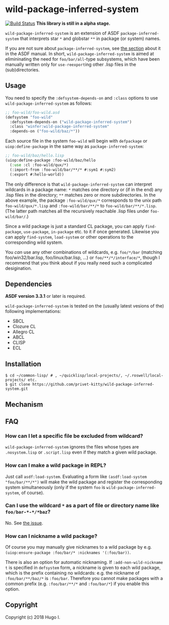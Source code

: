 # wild-package-inferred-system

[![Build Status](https://api.travis-ci.org/privet-kitty/wild-package-inferred-system.svg?branch=master)](https://travis-ci.org/privet-kitty/wild-package-inferred-system/) **This library is still in a alpha stage.**

`wild-package-inferred-system` is an extension of ASDF `package-inferred-system` that interprets star `*` and globstar `**` in package (or system) names.

If you are not sure about `package-inferred-system`, see [the section](https://common-lisp.net/project/asdf/asdf/The-package_002dinferred_002dsystem-extension.html) about it in the ASDF manual. In short, `wild-package-inferred-system` is aimed at elimininating the need for `foo/bar/all`-type subsystems, which have been manually written only for `use-reexport`ing other .lisp files in the (sub)directories.

## Usage
You need to specify the `:defsystem-depends-on` and `:class` options to use `wild-package-inferred-system` as follows:

```lisp
;; foo-wild/foo-wild.asd
(defsystem "foo-wild"
  :defsystem-depends-on ("wild-package-inferred-system")
  :class "winfer:wild-package-inferred-system"
  :depends-on ("foo-wild/baz/*"))
```

Each source file in the system `foo-wild` will begin with `defpackage` or `uiop:define-package` in the same way as `package-inferred-system`:

```lisp
;; foo-wild/baz/hello.lisp
(uiop:define-package :foo-wild/baz/hello
  (:use :cl :foo-wild/qux/*)
  (:import-from :foo-wild/bar/**/* #:sym1 #:sym2)
  (:export #:hello-world))
```

The only difference is that `wild-package-inferred-system` can interpret wildcards in a package name: `*` matches one directory or (if in the end) any .lisp files in the directory; `**` matches zero or more subdirectories. In the above example, the package `:foo-wild/qux/*` corresponds to the unix path `foo-wild/qux/*.lisp` and `:foo-wild/bar/**/*` to `foo-wild/bar/**/*.lisp`. (The latter path matches all the recursively reachable .lisp files under `foo-wild/bar/`.) 

Since a wild package is just a standard CL package, you can apply `find-package`, `use-package`, `in-package` etc. to it if once generated. Likewise you can apply `find-system`, `load-system` or other operations to the corresponding wild system.

You _can_ use any other combinations of wildcards, e.g. `foo/*/bar` (matching foo/win32/bar.lisp, foo/linux/bar.lisp, ...) or `foo/**/*/interface/*`, though I recommend that you think about if you really need such a complicated desigination.

## Dependencies
**ASDF version 3.3.1** or later is required.

`wild-package-inferred-system` is tested on the (usually latest vesions of the) following implementations:
- SBCL
- Clozure CL
- Allegro CL
- ABCL
- CLISP
- ECL

## Installation
```
$ cd ~/common-lisp/ # , ~/quicklisp/local-projects/, ~/.roswell/local-projects/ etc.
$ git clone https://github.com/privet-kitty/wild-package-inferred-system.git
```

## Mechanism

## FAQ
### How can I let a specific file be excluded from wildcard?
`wild-package-inferred-system` ignores the files whose types are `.nosystem.lisp` or `.script.lisp` even if they match a given wild package.

### How can I make a wild package in REPL?
Just call `asdf:load-system`. Evaluating a form like `(asdf:load-system "foo/bar/**/*")` will make the wild package and register the corresponding system simultaneously (only if the system `foo` is `wild-package-inferred-system`, of course).

### Can I use the wildcard `*` as a part of file or directory name like `foo/bar-*-*/*baz`?
No. See [the issue](https://github.com/privet-kitty/wild-package-inferred-system/issues/1).

### How can I nickname a wild package?
Of course you may manually give nicknames to a wild package by e.g. `(uiop:ensure-package :foo/bar/* :nicknames '(:foo/bar))`.

There is also an option for automatic nicknaming. If `:add-non-wild-nickname t` is specified in `defsystem` form, a nickname is given to each wild package, which is the prefix containing no wildcards: e.g. the nickname of `:foo/bar/**/baz/*` is `:foo/bar`. Therefore you cannot make packages with a common prefix (e.g. `:foo/bar/**/*` and `:foo/bar/*`) if you enable this option.

## Copyright
Copyright (c) 2018 Hugo I.
